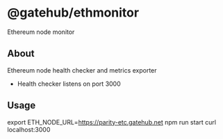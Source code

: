 # @gatehub/ethmonitor

Ethereum node monitor

## About

Ethereum node health checker and metrics exporter

- Health checker listens on port 3000

## Usage

export ETH_NODE_URL=https://parity-etc.gatehub.net
npm run start
curl localhost:3000
